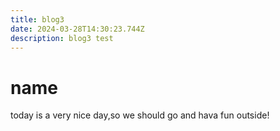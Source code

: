 ```yaml
---
title: blog3
date: 2024-03-28T14:30:23.744Z
description: blog3 test
---
```

# name
today is a very nice day,so we should go and hava fun outside!
